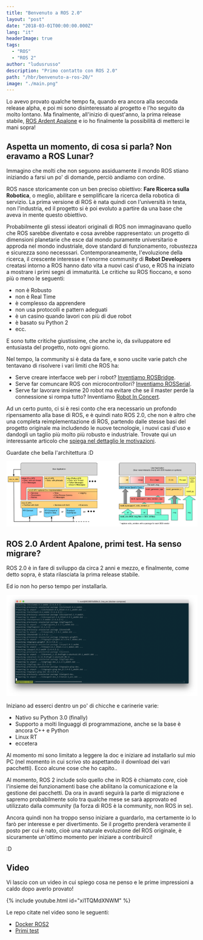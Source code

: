 ```yaml
---
title: "Benvenuto a ROS 2.0"
layout: "post"
date: "2018-03-01T00:00:00.000Z"
lang: "it"
headerImage: true
tags:
  - "ROS"
  - "ROS 2"
author: "ludusrusso"
description: "Primo contatto con ROS 2.0"
path: "/hbr/benvenuto-a-ros-20/"
image: "./main.png"
---
```


Lo avevo provato qualche tempo fa, quando era ancora alla seconda release alpha, e poi mi sono disinteressato al progetto e l'ho seguito da molto lontano. Ma finalmente, all'inizio di quest'anno, la prima release stabile, [ROS Ardent Apalone](https://github.com/ros2/ros2/wiki/Release-Ardent-Apalone) e io ho finalmente la possibilità di metterci le mani sopra!

## Aspetta un momento, di cosa si parla? Non eravamo a ROS Lunar?

Immagino che molti che non seguono assiduamente il mondo ROS stiano iniziando a farsi un po' di domande, perciò andiamo con ordine.

ROS nasce storicamente con un ben preciso obiettivo: **Fare Ricerca sulla Robotica**, o meglio, abilitare e semplificare la ricerca della robotica di servizio. La prima versione di ROS è nata quindi con l'università in testa, non l'industria, ed il progetto si è poi evoluto a partire da una base che aveva in mente questo obiettivo.

Probabilmente gli stessi ideatori originali di ROS non immaginavano quello che ROS sarebbe diventato e cosa avrebbe rappresentato: un progetto di dimensioni planetarie che esce dal mondo puramente universitario e approda nel mondo industriale, dove standard di funzionamento, robustezza e sicurezza sono necesssari. Contemporaneamente, l'evoluzione della ricerca, il crescente interesse e l'enorme community di **Robot Developers** creatasi intorno a ROS hanno dato vita a nuovi casi d'uso, e ROS ha iniziato a mostrare i primi segni di immaturità. Le critiche su ROS fioccano, e sono più o meno le seguenti:

- non è Robusto
- non è Real Time
- è complesso da apprendere
- non usa protocolli e pattern adeguati
- è un casino quando lavori con più di due robot
- è basato su Python 2
- ecc.

E sono tutte critiche giustissime, che anche io, da sviluppatore ed entusiasta del progetto, noto ogni giorno.

Nel tempo, la community si è data da fare, e sono uscite varie patch che tentavano di risolvere i vari limiti che ROS ha:

- Serve creare interfacce web per i robot? [Inventiamo ROSBridge](http://wiki.ros.org/rosbridge_suite).
- Serve far comuncare ROS con microcontrollori? [Inventiamo ROSSerial](http://wiki.ros.org/rosserial).
- Serve far lavorare insieme 20 robot ma evitare che se il master perde la connessione si rompa tutto? Inventiamo [Robot In Concert](http://wiki.ros.org/rocon).

Ad un certo punto, ci si è resi conto che era necessario un profondo ripensamento alla base di ROS, e è quindi nato ROS 2.0, che non è altro che una completa reimplementazione di ROS, partendo dalle stesse basi del progetto originale ma includendo le nuove tecnologie, i nuovi casi d'uso e dandogli un taglio più molto più robusto e industriale. Trovate qui un interessante articolo che [spiega nel dettaglio le motivazioni](http://design.ros2.org/articles/why_ros2.html).

Guardate che bella l'architettura :D

![ROS 2.0 Installazione](./ros_stack.png)

## ROS 2.0 Ardent Apalone, primi test. Ha senso migrare?

ROS 2.0 è in fare di sviluppo da circa 2 anni e mezzo, e finalmente, come detto sopra, è stata rilasciata la prima release stabile.

Ed io non ho perso tempo per installarla.

![ROS 2.0 Installazione](./install.png)

Iniziano ad esserci dentro un po' di chicche e carinerie varie:

- Nativo su Python 3.0 (finally)
- Supporto a molti linguaggi di programmazione, anche se la base è ancora C++ e Python
- Linux RT
- eccetera

Al momento mi sono limitato a leggere la doc e iniziare ad installarlo sul mio PC (nel momento in cui scrivo sto aspettando il download dei vari pacchetti). Ecco alcune cose che ho capito..

Al momento, ROS 2 include solo quello che in ROS è chiamato _core_, cioè l'insieme dei funzionamenti base che abilitano la comunicazione e la gestione dei pacchetti. Da ora in avanti seguirà la parte di migrazione e sapremo probabilmente solo tra qualche mese se sarà approvato ed utilizzato dalla community (la forza di ROS è la community, non ROS in se).

Ancora quindi non ha troppo senso iniziare a guardarlo, ma certamente io lo farò per interesse e per divertimento. Se il progetto prenderà veramente il posto per cui è nato, cioè una naturale evoluzione del ROS originale, è sicuramente un'ottimo momento per iniziare a contribuirci!

:D

## Video

Vi lascio con un video in cui spiego cosa ne penso e le prime impressioni a caldo dopo averlo provato!

{% include youtube.html id="xi1TQMdXNWM" %}

Le repo citate nel video sono le seguenti:

- [Docker ROS2](https://github.com/ludusrusso/docker_ros2_ament)
- [Primi test](https://github.com/ludusrusso/ros2_tests)
